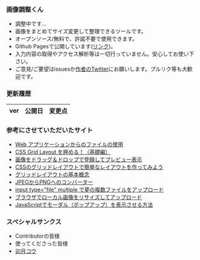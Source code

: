 ### 画像調整くん
- 調整中です…
- 画像をまとめてサイズ変更して整理できるツールです。
- オープンソース/無料で、許諾不要で使用できます。
- Github Pagesで公開しています([リンク](https://norihitoishida.github.io/adjust-images/))。
- 入力内容の取得やアクセス解析等は一切行っていません。安心してお使い下さい。
- ご意見/ご要望はissuesか[作者のTwitter](https://twitter.com/norihitoishida)にお願いします。プルリク等も大歓迎です。

### 更新履歴

|ver|公開日|変更点|
|---|---|---|

### 参考にさせていただいたサイト
- [Web アプリケーションからのファイルの使用](https://developer.mozilla.org/ja/docs/Web/API/File/Using_files_from_web_applications)
- [CSS Grid Layout を極める！（基礎編）](https://qiita.com/kura07/items/e633b35e33e43240d363)
- [画像をドラッグ＆ドロップで登録してプレビュー表示](https://qiita.com/tonkatu_tanaka/items/77fd4300f543a4f9682d)
- [CSSのグリッドレイアウトで簡単なレイアウトを作ってみよう](https://www.webopixel.net/html-css/1406.html)
- [グリッドレイアウトの基本概念](https://developer.mozilla.org/ja/docs/Web/CSS/CSS_Grid_Layout/Basic_Concepts_of_Grid_Layout)
- [JPEGからPNGへのコンバーター](https://convertio.co/ja/jpeg-png/)
- [input type="file" multiple で夢の複数ファイルをアップロード](https://kazumich.com/html5multiple.html)
- [ブラウザでローカル画像をリサイズしてアップロード](https://qiita.com/komakomako/items/8efd4184f6d7cf1363f2)
- [JavaScriptでモーダル（ポップアップ）を表示させる方法](https://tech-dig.jp/js-modal/)

### スペシャルサンクス
- Contributorの皆様
- 使ってくださった皆様
- [卯月コウ](https://www.youtube.com/channel/UC3lNFeJiTq6L3UWoz4g1e-A)
